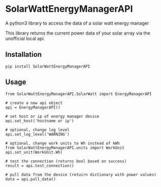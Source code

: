 # SolarWattEnergyManagerAPI
A python3 library to access the data of a solar watt energy manager

This library returns the current power data of your solar array via the unofficial local api.

## Installation

```
pip install SolarWattEnergyManagerAPI
```

## Usage
```
from SolarWattEnergyManagerAPI.SolarWatt import EnergyManagerAPI

# create a new api object
api = EnergyManagerAPI()

# set host or ip of energy manager device
api.set_host('hostname or ip')

# optional, change log level
api.set_log_level('WARNING')

# optional, change work units to Wh instead of kWh
from SolarWattEnergyManagerAPI.units import WorkUnit
api.set_unit(WorkUnit.Wh)

# test the connection (returns bool based on success)
result = api.test_connection()

# pull data from the device (retuirn dictionary with power values)
data = api.pull_data()
```

